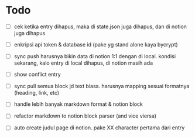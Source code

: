 # Todo
- [ ] cek ketika entry dihapus, maka di state.json juga dihapus, dan di notion juga dihapus
- [ ] enkripsi api token & database id (pake yg stand alone kaya bycrypt)
- [ ] sync push harusnya bikin data di notion 1:1 dengan di local. kondisi sekarang, kalo entry di local dihapus, di notion masih ada
- [ ] show conflict entry
- [ ] sync pull semua block jd text biasa. harusnya mapping sesuai formatnya (heading, link, etc)
- [ ] handle lebih banyak markdown format & notion block
- [ ] refactor markdown to notion block parser (and vice viersa)
- [ ] auto create judul page di notion. pake XX character pertama dari entry

